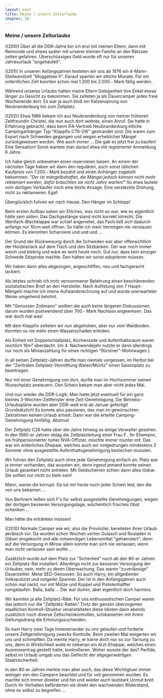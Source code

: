 ```yaml
---  
layout: post
title: Meine / unsere Zelturlaube
chapter: 58
---  
```


### Meine / unsere Zelturlaube

((200)) Über all die DDR-Jahre bin ich erst mit meinen Eltern, dann mit
Reimonde und etwas später mit unserer kleinen Familie an den Rätzsee zelten
gefahren. Überschüssiges Geld wurde oft nur für unseren Jahresurlaub
"angehäufelt".

((201)) In unseren Anfangsjahren leisteten wir uns ab 1976 ein
4-Mann-Steilwandzelt "Müggelsee II". Darauf sparten wir etliche Monate. Für
ein ordentliches Zelt konnten schon mal 1.200 bis 2.000.- Mark fällig werden.

Während unseres Urlaubs hatten meine Eltern Gelegenheit ihre Enkel etwas
länger zu Gesicht zu bekommen. Sie zelteten ja als Dauercamper jedes freie
Wochenende dort. Es war ja auch bloß ein Katzensprung von Neubrandenburg bis
zum Zeltplatz.

((202)) Etwa 1986 bekam ich aus Neubrandenburg von meiner früheren
Zeltfreundin Christel, die nun auch dort wohnte, einen Anruf. Sie hatte in
Erfahrung gebracht, dass beim IFA-Vertrieb Neubrandenburg etliche
Campinganhänger Typ "Klappfix CT6-2W" gestrandet sind. Die waren zum Export
nach Schweden gegangen und wegen erheblicher Mängel zurückgewiesen worden. Wie
auch immer … Die gab es jetzt frei zu kaufen! Eine Sensation! Sonst wartete
man darauf etwa mit registrierter Anmeldung 6 Jahre.

Ich habe gleich unbesehen einen reservieren lassen. An einem der nächsten Tage
haben wir dann den regulären, auch sonst üblichen Kaufpreis von 7.200.- Mark
bezahlt und einen Anhänger zugeteilt bekommen. _"Der ist mängelbehaftet, die
Mängel jedoch können nicht mehr reklamiert werden, dafür brauchten sie nicht
Jahre warten!"_ So etwa lautete vom dortigen Verkäufer noch eine letzte
Ansage. Eine versteckte Drohung, nicht zu reklamieren. Egal!

Überglücklich fuhren wir nach Hause. Den Hänger im Schlepp!

Beim ersten Aufbau sahen wir Etliches, was nicht so war, wie es eigentlich
hätte sein sollen: Das Dachgestänge stand nicht korrekt lotrecht. Die
Wertfach-Blechklappe war schief angenietet, das Fach ließ sich dadurch anfangs
nur 10cm weit öffnen. So hätte ich mein Vermögen nie verstauen können. Es
klemmten Scharniere und und und …

Der Grund der Rückweisung durch die Schweden war aber offensichtlich der
Holzklarlack auf dem Tisch und den Sitzbänken. Der war noch immer weich und
klebrig und wäre es wohl heute noch. Gut nur, dass kein einziger Schwede
Sitzprobe machte. Den hätten wir sonst adoptieren müssen.

Wir haben dann alles abgezogen, angeschliffen, neu und fachgerecht lackiert.

Als letztes schrieb ich trotz vernommener Belehrung einen beschämenden
sozialistischen Brief an den Hersteller. Nach Auflistung von 7 Haupt-Mängeln
machte ich meine Aufwandsrechnung auf und wurde unerwarteter Weise umgehend
belohnt.

Mit "Genossen Zottmann" wollten die auch keine längeren Diskussionen, darum
wurden postwendend über 700.- Mark Nachlass angewiesen. Das war doch mal was!

Mit dem Klappfix zelteten wir nun abgehoben, aber nur vom Waldboden. Konnten
so nie mehr einen Wasserschaden erleiden.

Als Einheit mit Doppelschlafplatz, Küchenzeile und Aufenthaltsraum waren
reichlich 16m² überdacht. (im 4. Nachwendejahr nutzte er dann allerdings nur
noch als Minianzahlung für einen richtigen "Bürstner"-Wohnwagen.)

In all seinen Zeltplatz-Jahren durfte man niemals vergessen, im Herbst bei der
"Zentralen Zeltplatz-Vermittlung Waren/Müritz" einen Saisonplatz zu
beantragen.

Nur mit einer Genehmigung von dort, durfte man im Hochsommer seinen
Wunschplatz ansteuern. Den Schein bekam man aber nicht jedes Mal.

Und nun wieder die DDR-Logik: Man hatte jetzt eventuell für ein ganz kleines
3-Wochen-Zeitfenster eine Zelt-Genehmigung. Die Betriebs-Urlaubspläne wurden
aber DDR-weit erst ab Januar gefertigt! Grundsätzlich! Es konnte also
passieren, das man im gewünschten Zeitrahmen keinen Urlaub erhielt. Dann war
die erteilte Camping-Genehmigung hinfällig. Abstrus!

Der Zeltplatz C26 hatte über die Jahre hinweg so einige Verwalter gesehen. In
den 1980-er Jahren oblag die Zeltplatzleitung einer Frau F.. Ihr Ehemann, ein
frühpensionierter hoher NVA-Offizier, mischte immer munter mit. Das war ein
widerliches Ehepaar, welches auch wir notgedrungen mindestens 2 Sommer ohne
ausgestellte Aufenthaltsgenehmigung bestechen mussten.

Wir fuhren den Zeltplatz auch ohne jede Genehmigung einfach an. Platz war ja
immer vorhanden, das wussten wir, denn irgend jemand konnte seinen Urlaub
garantiert nicht antreten. Mit Geldscheinen schien dann alles lösbar. Sie
sollten nur nicht zu klein sein!

Mann, waren die korrupt. Da tut mir heute noch jeder Schein leid, den die von
uns bekamen …

Von Berlinern ließen sich F's für selbst ausgestellte Genehmigungen, wegen der
dortigen besseren Versorgungslage, wöchentlich frisches Obst schenken …

Man hätte die ertränken müssen!

((203)) Normale Camper wie wir, also die Provinzler, bereiteten ihren Urlaub
akribisch vor. Da wurden schon Wochen vorher Gulasch und Rouladen in Gläser
eingekocht und alle notwendigen Lebensmittel "gehamstert", denn auf die
Versorgung in Mirow allein konnte man sich nie verlassen, wenn man nicht
verlassen sein wollte …

Zusätzlich wurde auf dem Platz zur "Sicherheit" noch ab den 80-er Jahren ein
Zeltplatz-Rat installiert. Allerdings nicht zur besseren Versorgung der
Urlauber, nein, mehr zu deren Überwachung. Das waren "zuverlässige"
Dauerzeltler. Meist SED-Genossen. So auch Harry, ein altgedienter
Volkspolizist und notgeiler Spanner. Der ist in den Anfangsjahren auch schon
mal nackt, nur mit Mütze und Koppel und Pistolenhalfter rumgelaufen. Balla,
balla … Der war dumm, aber eigentlich doch harmlos.

Wir kannten ja alle Zeltplatz-Räte. Für uns enthusiastischen Camper waren das
jedoch nur die "Zeltplatz-Ratten".Trotz der ganzen überzogenen staatlichen
Kontroll-Struktur veranstalteten diese Idioten dann abends zusätzlich noch
diverse Zeltscheinkontrollen, schikanierten mit ihrem Geltungsdrang die
Erholungssuchenden.

So kam Harry zwei Tage hintereinander zu uns gelaufen und forderte unsere
Zeltgenehmigung zwecks Kontrolle. Beim zweiten Mal weigerten wir uns und
schimpften. Da meinte Harry, er käme doch nur so zur Tarnung zu uns, denn in
Wirklichkeit wolle er nebenan ein Arzt-Ehepaar, welches einen Ausreiseantrag
gestellt hatte, kontrollieren. Woher wusste der das? Perfide, selbst im Urlaub
umgab uns das Geflecht der allgegenwärtigen Staatssicherheit.

In den 80-er Jahren merkte man aber auch, das diese Wichtigtuer immer weniger
von den Campern beachtet und für voll genommen wurden. Es machte sich immer
direkter und hin und wieder auch lautstark Unmut breit. Durch ihr Verhalten
beförderten sie direkt den wachsenden Widerstand, ohne es selbst zu begreifen
…


